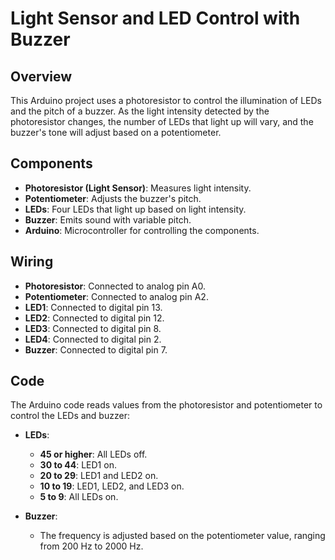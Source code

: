 # Light Sensor and LED Control with Buzzer

## Overview

This Arduino project uses a photoresistor to control the illumination of LEDs and the pitch of a buzzer. As the light intensity detected by the photoresistor changes, the number of LEDs that light up will vary, and the buzzer's tone will adjust based on a potentiometer.

## Components

- **Photoresistor (Light Sensor)**: Measures light intensity.
- **Potentiometer**: Adjusts the buzzer's pitch.
- **LEDs**: Four LEDs that light up based on light intensity.
- **Buzzer**: Emits sound with variable pitch.
- **Arduino**: Microcontroller for controlling the components.

## Wiring

- **Photoresistor**: Connected to analog pin A0.
- **Potentiometer**: Connected to analog pin A2.
- **LED1**: Connected to digital pin 13.
- **LED2**: Connected to digital pin 12.
- **LED3**: Connected to digital pin 8.
- **LED4**: Connected to digital pin 2.
- **Buzzer**: Connected to digital pin 7.

## Code

The Arduino code reads values from the photoresistor and potentiometer to control the LEDs and buzzer:

- **LEDs**: 
  - **45 or higher**: All LEDs off.
  - **30 to 44**: LED1 on.
  - **20 to 29**: LED1 and LED2 on.
  - **10 to 19**: LED1, LED2, and LED3 on.
  - **5 to 9**: All LEDs on.

- **Buzzer**: 
  - The frequency is adjusted based on the potentiometer value, ranging from 200 Hz to 2000 Hz.

